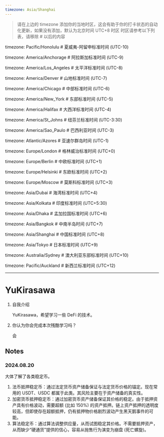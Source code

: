 ```yaml
---
timezone: Asia/Shanghai
---
```


> 请在上边的 timezone 添加你的当地时区，这会有助于你的打卡状态的自动化更新，如果没有添加，默认为北京时间 UTC+8 时区
> 时区请参考以下列表，请移除 # 以后的内容

timezone: Pacific/Honolulu # 夏威夷-阿留申标准时间 (UTC-10)

timezone: America/Anchorage # 阿拉斯加标准时间 (UTC-9)

timezone: America/Los_Angeles # 太平洋标准时间 (UTC-8)

timezone: America/Denver # 山地标准时间 (UTC-7)

timezone: America/Chicago # 中部标准时间 (UTC-6)

timezone: America/New_York # 东部标准时间 (UTC-5)

timezone: America/Halifax # 大西洋标准时间 (UTC-4)

timezone: America/St_Johns # 纽芬兰标准时间 (UTC-3:30)

timezone: America/Sao_Paulo # 巴西利亚时间 (UTC-3)

timezone: Atlantic/Azores # 亚速尔群岛时间 (UTC-1)

timezone: Europe/London # 格林威治标准时间 (UTC+0)

timezone: Europe/Berlin # 中欧标准时间 (UTC+1)

timezone: Europe/Helsinki # 东欧标准时间 (UTC+2)

timezone: Europe/Moscow # 莫斯科标准时间 (UTC+3)

timezone: Asia/Dubai # 海湾标准时间 (UTC+4)

timezone: Asia/Kolkata # 印度标准时间 (UTC+5:30)

timezone: Asia/Dhaka # 孟加拉国标准时间 (UTC+6)

timezone: Asia/Bangkok # 中南半岛时间 (UTC+7)

timezone: Asia/Shanghai # 中国标准时间 (UTC+8)

timezone: Asia/Tokyo # 日本标准时间 (UTC+9)

timezone: Australia/Sydney # 澳大利亚东部标准时间 (UTC+10)

timezone: Pacific/Auckland # 新西兰标准时间 (UTC+12)

---

# YuKirasawa

1. 自我介绍

   YuKirasawa，希望学习一些 DeFi 的技术。

2. 你认为你会完成本次残酷学习吗？

   会

## Notes

<!-- Content_START -->

### 2024.08.20

大体了解了各类稳定币。

1. 法币抵押稳定币：通过法定货币资产储备保证与法定货币价格的锚定。现在常用的 USDT、USDC 都属于此类。其风险主要在于资产储备的真实性。
2. 加密货币抵押稳定币：通过加密货币资产储备保证其价格的稳定。由于抵押资产具有价格波动，需要超额 (比如 150%) 的资产抵押。链上资产抵押的透明度较高，但即使存在超额抵押，仍有抵押物价格剧烈波动产生黑天鹅事件的可能。
3. 算法稳定币：通过算法调整供应量，从而试图稳定其价格。不需要抵押资产，从而缺少“硬通货”提供的信心，容易从抛售行为演变为崩盘 (死亡螺旋)。

<!-- Content_END -->
